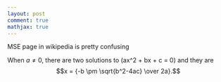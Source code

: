 ```yaml
---
layout: post
comment: true
mathjax: true
---
```


MSE page in wikipedia is pretty confusing

When $a \ne 0$, there are two solutions to \(ax^2 + bx + c = 0\) and they are
$$x = {-b \pm \sqrt{b^2-4ac} \over 2a}.$$
